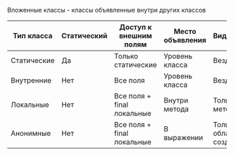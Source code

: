 Вложенные классы - классы объявленные внутри других классов

| Тип класса  | Статический | Доступ к внешним полям     | Место объявления | Видимость                 |
| ----------- | ----------- | -------------------------- | ---------------- | ------------------------- |
| Статические | Да          | Только статические         | Уровень класса   | Везде                     |
| Внутренние  | Нет         | Все поля                   | Уровень класса   | Везде                     |
| Локальные   | Нет         | Все поля + final локальные | Внутри метода    | Только в методе           |
| Анонимные   | Нет         | Все поля + final локальные | В выражении      | Только в области создания |
